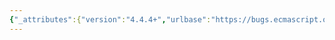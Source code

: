 ```yaml
---
{"_attributes":{"version":"4.4.4+","urlbase":"https://bugs.ecmascript.org/","maintainer":"dherman@mozilla.com"},"bug":{"bug_id":4258,"creation_ts":"2015-04-05 14:06:00 -0700","short_desc":"15.2.1.16.1: extra space and missing \"]]\"","delta_ts":"2015-04-16 14:01:22 -0700","product":"Draft for 6th Edition","component":"editorial issue","version":"Rev 37: April 3, 2015 Release Candidate 4","rep_platform":"All","op_sys":"All","bug_status":"RESOLVED","resolution":"FIXED","priority":"Normal","bug_severity":"minor","everconfirmed":true,"reporter":{"uid":"jmdyck","name":"Michael Dyck"},"assigned_to":{"uid":"allen","name":"Allen Wirfs-Brock"},"long_desc":[{"commentid":14135,"comment_count":0,"who":{"uid":"jmdyck","name":"Michael Dyck"},"bug_when":"2015-04-05 14:06:24 -0700","thetext":"In 15.2.1.16.1 \"Runtime Semantics: ParseModule ( sourceText )\",\nstep 11.a.ii.3.a says:\n    Append to indirectExportEntries the Record {\n        [[ModuleRequest]]: ie.[[ModuleRequest]],\n        [[ImportName]]:    ie. [[ImportName]],\n        [[LocalName]]:     null,\n        [[ExportName]]:    ee.[[ExportName\n    }.\n\nIn \"ie. [[ImportName]]\", delete the extra space.\n\nIn \"ee.[[ExportName\", append \"]]\"."},{"commentid":14145,"comment_count":1,"who":{"uid":"allen","name":"Allen Wirfs-Brock"},"bug_when":"2015-04-05 15:47:35 -0700","thetext":"fixed in rev38 editor's draft"},{"commentid":14231,"comment_count":2,"who":{"uid":"allen","name":"Allen Wirfs-Brock"},"bug_when":"2015-04-16 14:01:22 -0700","thetext":"in rev38"}]}}
---
```

